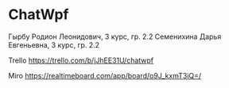 # ChatWpf

Гырбу Родион Леонидович, 3 курс, гр. 2.2
Семенихина Дарья Евгеньевна, 3 курс, гр. 2.2

Trello 
https://trello.com/b/jJhEE31U/chatwpf

Miro
https://realtimeboard.com/app/board/o9J_kxmT3iQ=/

